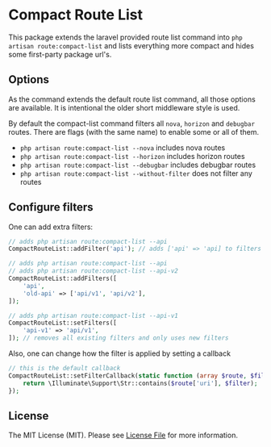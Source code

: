 # Compact Route List

This package extends the laravel provided route list command into `php artisan route:compact-list` and lists everything more compact and hides some first-party package url's.

## Options
As the command extends the default route list command, all those options are available. It is intentional the older short middleware style is used.

By default the compact-list command filters all `nova`, `horizon` and `debugbar` routes. There are flags (with the same name) to enable some or all of them.

- `php artisan route:compact-list --nova` includes nova routes
- `php artisan route:compact-list --horizon` includes horizon routes
- `php artisan route:compact-list --debugbar` includes debugbar routes
- `php artisan route:compact-list --without-filter` does not filter any routes

## Configure filters
One can add extra filters:
```php
// adds php artisan route:compact-list --api
CompactRouteList::addFilter('api'); // adds ['api' => 'api] to filters

// adds php artisan route:compact-list --api
// adds php artisan route:compact-list --api-v2
CompactRouteList::addFilters([
    'api',
    'old-api' => ['api/v1', 'api/v2'],
]);

// adds php artisan route:compact-list --api-v1
CompactRouteList::setFilters([
    'api-v1' => 'api/v1',
]); // removes all existing filters and only uses new filters
```

Also, one can change how the filter is applied by setting a callback
```php
// this is the default callback
CompactRouteList::setFilterCallback(static function (array $route, $filter): bool {
    return \Illuminate\Support\Str::contains($route['uri'], $filter);
});
```

## License

The MIT License (MIT). Please see [License File](LICENSE.md) for more information.